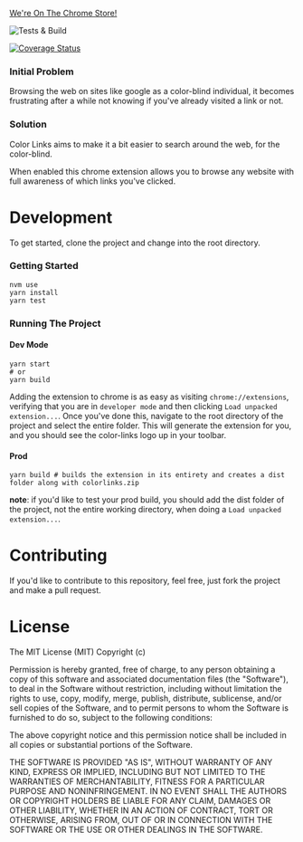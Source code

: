 [We're On The Chrome Store!](https://chrome.google.com/webstore/detail/color-links/hiponeioelghhaljfflaaflpccedbdem)

![Tests & Build](https://github.com/therynamo/color-links/workflows/Test%20&%20Build/badge.svg)

[![Coverage Status](https://coveralls.io/repos/github/therynamo/color-links/badge.svg?branch=master)](https://coveralls.io/github/therynamo/color-links?branch=master)

### Initial Problem

Browsing the web on sites like google as a color-blind individual, it becomes frustrating after a while not
knowing if you've already visited a link or not.

### Solution

Color Links aims to make it a bit easier to search around the web, for the color-blind.

When enabled this chrome extension allows you to browse any website with full awareness of which links
you've clicked.

# Development

To get started, clone the project and change into the root directory.

### Getting Started

```shell
nvm use
yarn install
yarn test
```

### Running The Project

#### Dev Mode

```shell
yarn start
# or
yarn build
```

Adding the extension to chrome is as easy as visiting `chrome://extensions`, verifying that you are in `developer mode` and then clicking `Load unpacked extension...`. Once you've done this, navigate to the root directory of the project and select the entire folder. This will generate the extension for you, and you should see the color-links logo up in your toolbar.

#### Prod

```shell
yarn build # builds the extension in its entirety and creates a dist folder along with colorlinks.zip
```

**note**: if you'd like to test your prod build, you should add the dist folder of the project, not the entire working directory, when doing a `Load unpacked extension...`.

# Contributing

If you'd like to contribute to this repository, feel free, just fork the project and make a pull request.

# License

The MIT License (MIT)
Copyright (c) <year> <copyright holders>

Permission is hereby granted, free of charge, to any person obtaining a copy of this software and associated documentation files (the "Software"), to deal in the Software without restriction, including without limitation the rights to use, copy, modify, merge, publish, distribute, sublicense, and/or sell copies of the Software, and to permit persons to whom the Software is furnished to do so, subject to the following conditions:

The above copyright notice and this permission notice shall be included in all copies or substantial portions of the Software.

THE SOFTWARE IS PROVIDED "AS IS", WITHOUT WARRANTY OF ANY KIND, EXPRESS OR IMPLIED, INCLUDING BUT NOT LIMITED TO THE WARRANTIES OF MERCHANTABILITY, FITNESS FOR A PARTICULAR PURPOSE AND NONINFRINGEMENT. IN NO EVENT SHALL THE AUTHORS OR COPYRIGHT HOLDERS BE LIABLE FOR ANY CLAIM, DAMAGES OR OTHER LIABILITY, WHETHER IN AN ACTION OF CONTRACT, TORT OR OTHERWISE, ARISING FROM, OUT OF OR IN CONNECTION WITH THE SOFTWARE OR THE USE OR OTHER DEALINGS IN THE SOFTWARE.
